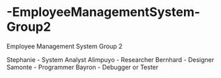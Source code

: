 # -EmployeeManagementSystem-Group2

Employee Management System
Group 2

Stephanie - System Analyst
Alimpuyo - Researcher
Bernhard - Designer
Samonte - Programmer
Bayron - Debugger or Tester
